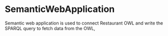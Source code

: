 # SemanticWebApplication
Semantic web application is used to connect Restaurant OWL and write the SPARQL query to fetch data from the OWL,
